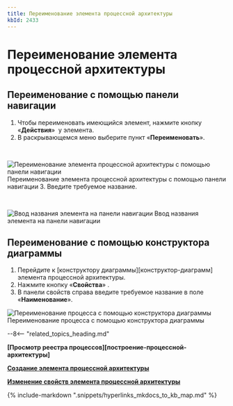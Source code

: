 ```yaml
---
title: Переименование элемента процессной архитектуры
kbId: 2433
---
```


# Переименование элемента процессной архитектуры

## Переименование с помощью панели навигации

1. Чтобы переименовать имеющийся элемент, нажмите кнопку «**Действия**» *‌* у элемента.
2. В раскрывающемся меню выберите пункт «**Переименовать**».

 

![Переименование элемента процессной архитектуры с помощью панели навигации](https://kb.comindware.ru/assets/process_architecture_modeling_rename_from_navigation.png)
Переименование элемента процессной архитектуры с помощью панели навигации
3. Введите требуемое название.

 

![Ввод названия элемента на панели навигации](https://kb.comindware.ru/assets/process_architecture_modeling_rename_on_creation.png)
Ввод названия элемента на панели навигации

## Переименование с помощью конструктора диаграммы

1. Перейдите к [конструктору диаграммы][конструктор-диаграмм] элемента процессной архитектуры.
2. Нажмите кнопку «**Свойства**» *‌*.
3. В панели свойств справа введите требуемое название в поле «**Наименование**».
![Переименование процесса с помощью конструктора диаграммы](https://kb.comindware.ru/assets/process_architecture_modeling_rename_from_properties.png)
Переименование процесса с помощью конструктора диаграммы

--8<-- "related_topics_heading.md"

**[Просмотр реестра процессов][построение-процессной-архитектуры]**

**[Создание элемента процессной архитектуры](https://kb.comindware.ru/article.php?id=2432)**

**[Изменение свойств элемента процессной архитектуры](https://kb.comindware.ru/article.php?id=2438)**

{% include-markdown ".snippets/hyperlinks_mkdocs_to_kb_map.md" %}
